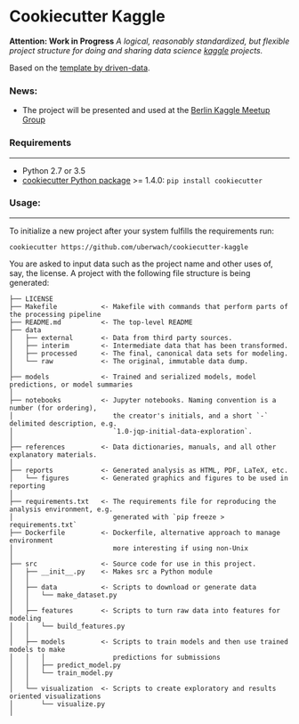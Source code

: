 # Cookiecutter Kaggle
**Attention: Work in Progress** 
_A logical, reasonably standardized, but flexible project structure for doing and sharing data science [kaggle](https://www.kaggle.com/) projects._

Based on the [template by driven-data](https://github.com/drivendata/cookiecutter-data-science). 

### News:

- The project will be presented and used at the [Berlin Kaggle Meetup Group](http://www.meetup.com/de-DE/Kaggle-Berlin/events/233522109/)

### Requirements
-----------
 - Python 2.7 or 3.5
 - [cookiecutter Python package](http://cookiecutter.readthedocs.org/en/latest/installation.html) >= 1.4.0: `pip install cookiecutter`

### Usage:
------------
To initialize a new project after your system fulfills the requirements run:

    cookiecutter https://github.com/uberwach/cookiecutter-kaggle

You are asked to input data such as the project name and other uses of, say, the license. A project with the following file structure is being generated:

    ├── LICENSE
    ├── Makefile           <- Makefile with commands that perform parts of the processing pipeline
    ├── README.md          <- The top-level README
    ├── data
    │   ├── external       <- Data from third party sources.
    │   ├── interim        <- Intermediate data that has been transformed.
    │   ├── processed      <- The final, canonical data sets for modeling.
    │   └── raw            <- The original, immutable data dump.
    │
    ├── models             <- Trained and serialized models, model predictions, or model summaries
    │
    ├── notebooks          <- Jupyter notebooks. Naming convention is a number (for ordering),
    │                         the creator's initials, and a short `-` delimited description, e.g.
    │                         `1.0-jqp-initial-data-exploration`.
    │
    ├── references         <- Data dictionaries, manuals, and all other explanatory materials.
    │
    ├── reports            <- Generated analysis as HTML, PDF, LaTeX, etc.
    │   └── figures        <- Generated graphics and figures to be used in reporting
    │
    ├── requirements.txt   <- The requirements file for reproducing the analysis environment, e.g.
    │                         generated with `pip freeze > requirements.txt`
    ├── Dockerfile         <- Dockerfile, alternative approach to manage environment
    │                         more interesting if using non-Unix
    │
    ├── src                <- Source code for use in this project.
    │   ├── __init__.py    <- Makes src a Python module
    │   │
    │   ├── data           <- Scripts to download or generate data
    │   │   └── make_dataset.py
    │   │
    │   ├── features       <- Scripts to turn raw data into features for modeling
    │   │   └── build_features.py
    │   │
    │   ├── models         <- Scripts to train models and then use trained models to make
    │   │   │                 predictions for submissions
    │   │   ├── predict_model.py
    │   │   └── train_model.py
    │   │
    │   └── visualization  <- Scripts to create exploratory and results oriented visualizations
    │       └── visualize.py
    │
